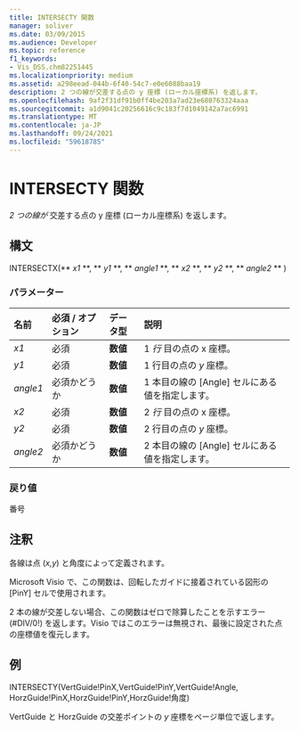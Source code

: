 ```yaml
---
title: INTERSECTY 関数
manager: soliver
ms.date: 03/09/2015
ms.audience: Developer
ms.topic: reference
f1_keywords:
- Vis_DSS.chm82251445
ms.localizationpriority: medium
ms.assetid: a298eead-044b-6f40-54c7-e0e6088baa19
description: 2 つの線が交差する点の y 座標 (ローカル座標系) を返します。
ms.openlocfilehash: 9af2f31df91b0ff4be203a7ad23e680763324aaa
ms.sourcegitcommit: a1d9041c20256616c9c183f7d1049142a7ac6991
ms.translationtype: MT
ms.contentlocale: ja-JP
ms.lasthandoff: 09/24/2021
ms.locfileid: "59618785"
---
```

# <a name="intersecty-function"></a>INTERSECTY 関数

*2 つの線が* 交差する点の y 座標 (ローカル座標系) を返します。 
  
## <a name="syntax"></a>構文

INTERSECTX(** *x1* **, ** *y1* **, ** *angle1* **, ** *x2* **, ** *y2* **, ** *angle2* ** ) 
  
### <a name="parameters"></a>パラメーター

|**名前**|**必須 / オプション**|**データ型**|**説明**|
|:-----|:-----|:-----|:-----|
| _x1_ <br/> |必須  <br/> |**数値** <br/> |1  _行_ 目の点の x 座標。  <br/> |
| _y1_ <br/> |必須  <br/> |**数値** <br/> |1 行目の点の  _y_ 座標。  <br/> |
| _angle1_ <br/> |必須かどうか  <br/> |**数値** <br/> | 1 本目の線の [Angle] セルにある値を指定します。  <br/> |
| _x2_ <br/> |必須  <br/> |**数値** <br/> |2  _行_ 目の点の x 座標。  <br/> |
| _y2_ <br/> |必須  <br/> |**数値** <br/> |2 行目の点の  _y_ 座標。  <br/> |
| _angle2_ <br/> |必須かどうか  <br/> |**数値** <br/> |2 本目の線の [Angle] セルにある値を指定します。  <br/> |
   
### <a name="return-value"></a>戻り値

番号
  
## <a name="remarks"></a>注釈

各線は点 (*x,y*) と角度によって定義されます。 
  
Microsoft Visio で、この関数は、回転したガイドに接着されている図形の [PinY] セルで使用されます。 
  
2 本の線が交差しない場合、この関数はゼロで除算したことを示すエラー (#DIV/0!) を返します。Visio ではこのエラーは無視され、最後に設定された点の座標値を復元します。 
  
## <a name="example"></a>例

INTERSECTY(VertGuide!PinX,VertGuide!PinY,VertGuide!Angle, HorzGuide!PinX,HorzGuide!PinY,HorzGuide!角度) 
  
VertGuide と HorzGuide の交差ポイントの  *y*  座標をページ単位で返します。 
  

